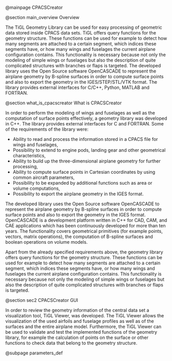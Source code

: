 @mainpage CPACSCreator     

@section main_overview Overview 

The TiGL Geometry Library can be used for easy processing of geometric data stored inside CPACS data sets. 
TiGL offers query functions for the geometry structure. 
These functions can be used for example to detect how many segments are attached to a certain segment, 
which indices these segments have, or how many wings and fuselages the current airplane configuration contains. 
This functionality is necessary because not only the modeling of simple wings or fuselages but also the 
description of quite complicated structures with branches or flaps is targeted. 
The developed library uses the Open Source software OpenCASCADE to represent the airplane geometry by 
B-spline surfaces in order to compute surface points and also to export the geometry in the IGES/STEP/STL/VTK format. 
The library provides external interfaces for C/C++, Python, MATLAB and FORTRAN. 

@section what_is_cpacscreator What is CPACSCreator

In order to perform the modeling of wings and fuselages as well as the computation of surface points effectively, a
geometry library was developed in C++. The library provides external interfaces
for C and FORTRAN. Some of the requirements of the library were:

 - Ability to read and process the information stored in a CPACS file for
 wings and fuselages,
 - Possibility to extend to engine pods, landing gear and other
 geometrical characteristics, 
 - Ability to build up the three-dimensional airplane geometry for further
 processing,
 - Ability to compute surface points in Cartesian coordinates by using
   common aircraft parameters,
 - Possibility to be expanded by additional functions such as area or volume
 computations,
 - Possibility to export the airplane geometry in the IGES format.

The developed library uses the Open Source software OpenCASCADE to represent the airplane geometry by B-spline surfaces
in order to compute surface points and also to export the geometry in the IGES format.
OpenCASCADE is a development platform written in C++ for CAD, CAM, and CAE
applications which has been continuously developed for more than ten years. 
The functionality covers geometrical primitives (for example points,
vectors, matrix operations), the computation of B-spline surfaces and boolean operations on volume models.

Apart from the already specified requirements above, the geometry library 
offers query functions for the geometry structure. These functions can be used
for example to detect how many segments are attached to a certain segment,
which indices these segments have, or how many wings and fuselages the current
airplane configuration contains. This functionality is necessary because not
only the modeling of simple wings or fuselages but also the description of quite complicated
structures with branches or flaps is targeted.


@section sec2 CPACSCreator GUI

In order to review the geometry information of the central data set a visualization
tool, TiGL Viewer, was developed. The TiGL Viewer allows the visualization of the used airfoils and
fuselage profiles as well as of the surfaces and the entire airplane model.
Furthermore, the TiGL Viewer can be used to validate and test the implemented
functions of the geometry library, for example the calculation of points on the
surface or other functions to check data that belong to the geometry structure.


@subpage parameters_def 


